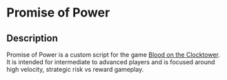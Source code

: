 # Promise of Power

## Description

Promise of Power is a custom script for the game [Blood on the Clocktower](https://bloodontheclocktower.com/). It is intended for intermediate to advanced players and is focused around high velocity, strategic risk vs reward gameplay.